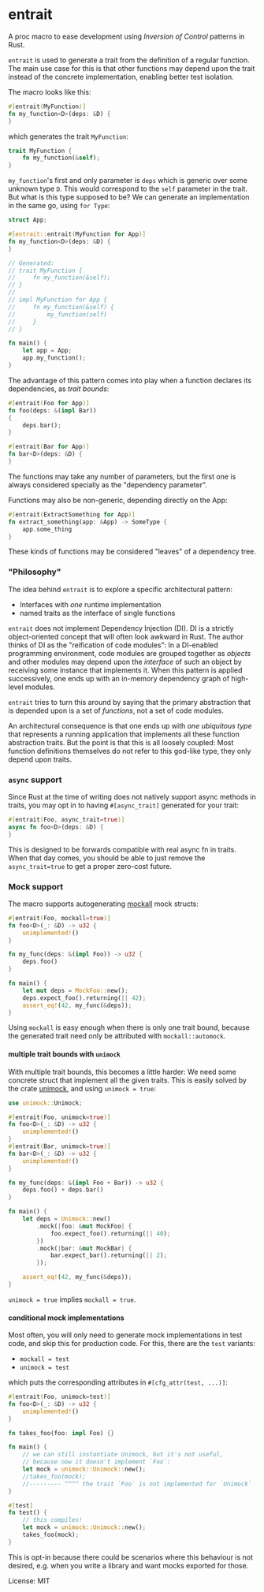 # entrait

A proc macro to ease development using _Inversion of Control_ patterns in Rust.

`entrait` is used to generate a trait from the definition of a regular function.
The main use case for this is that other functions may depend upon the trait
instead of the concrete implementation, enabling better test isolation.

The macro looks like this:

```rust
#[entrait(MyFunction)]
fn my_function<D>(deps: &D) {
}
```

which generates the trait `MyFunction`:

```rust
trait MyFunction {
    fn my_function(&self);
}
```

`my_function`'s first and only parameter is `deps` which is generic over some unknown type `D`.
This would correspond to the `self` parameter in the trait.
But what is this type supposed to be? We can generate an implementation in the same go, using `for Type`:

```rust
struct App;

#[entrait::entrait(MyFunction for App)]
fn my_function<D>(deps: &D) {
}

// Generated:
// trait MyFunction {
//     fn my_function(&self);
// }
//
// impl MyFunction for App {
//     fn my_function(&self) {
//         my_function(self)
//     }
// }

fn main() {
    let app = App;
    app.my_function();
}
```

The advantage of this pattern comes into play when a function declares its dependencies, as _trait bounds_:


```rust
#[entrait(Foo for App)]
fn foo(deps: &(impl Bar))
{
    deps.bar();
}

#[entrait(Bar for App)]
fn bar<D>(deps: &D) {
}
```

The functions may take any number of parameters, but the first one is always considered specially as the "dependency parameter".

Functions may also be non-generic, depending directly on the App:

```rust
#[entrait(ExtractSomething for App)]
fn extract_something(app: &App) -> SomeType {
    app.some_thing
}
```

These kinds of functions may be considered "leaves" of a dependency tree.

### "Philosophy"
The idea behind `entrait` is to explore a specific architectural pattern:
* Interfaces with _one_ runtime implementation
* named traits as the interface of single functions

`entrait` does not implement Dependency Injection (DI). DI is a strictly object-oriented concept that will often look awkward in Rust.
The author thinks of DI as the "reification of code modules": In a DI-enabled programming environment, code modules are grouped together
as _objects_ and other modules may depend upon the _interface_ of such an object by receiving some instance that implements it.
When this pattern is applied successively, one ends up with an in-memory dependency graph of high-level modules.

`entrait` tries to turn this around by saying that the primary abstraction that is depended upon is a set of _functions_, not a set of code modules.

An architectural consequence is that one ends up with _one ubiquitous type_ that represents a running application that implements all
these function abstraction traits. But the point is that this is all loosely coupled: Most function definitions themselves do not refer
to this god-like type, they only depend upon traits.

### `async` support
Since Rust at the time of writing does not natively support async methods in traits, you may opt in to having `#[async_trait]` generated
for your trait:

```rust
#[entrait(Foo, async_trait=true)]
async fn foo<D>(deps: &D) {
}
```
This is designed to be forwards compatible with real async fn in traits. When that day comes, you should be able to just remove the `async_trait=true`
to get a proper zero-cost future.

### Mock support
The macro supports autogenerating [mockall] mock structs:

[mockall]: https://docs.rs/mockall/latest/mockall/

```rust
#[entrait(Foo, mockall=true)]
fn foo<D>(_: &D) -> u32 {
    unimplemented!()
}

fn my_func(deps: &(impl Foo)) -> u32 {
    deps.foo()
}

fn main() {
    let mut deps = MockFoo::new();
    deps.expect_foo().returning(|| 42);
    assert_eq!(42, my_func(&deps));
}
```
Using `mockall` is easy enough when there is only one trait bound, because the generated trait need only be attributed with `mockall::automock`.

#### multiple trait bounds with `unimock`
With multiple trait bounds, this becomes a little harder: We need some concrete struct that implement all the given traits.
This is easily solved by the crate [unimock], and using `unimock = true`:

[unimock]: https://docs.rs/unimock/latest/unimock/

```rust
use unimock::Unimock;

#[entrait(Foo, unimock=true)]
fn foo<D>(_: &D) -> u32 {
    unimplemented!()
}
#[entrait(Bar, unimock=true)]
fn bar<D>(_: &D) -> u32 {
    unimplemented!()
}

fn my_func(deps: &(impl Foo + Bar)) -> u32 {
    deps.foo() + deps.bar()
}

fn main() {
    let deps = Unimock::new()
        .mock(|foo: &mut MockFoo| {
            foo.expect_foo().returning(|| 40);
        })
        .mock(|bar: &mut MockBar| {
            bar.expect_bar().returning(|| 2);
        });

    assert_eq!(42, my_func(&deps));
}
```

`unimock = true` implies `mockall = true`.

#### conditional mock implementations
Most often, you will only need to generate mock implementations in test code, and skip this for production code. For this, there are the `test` variants:

* `mockall = test`
* `unimock = test`

which puts the corresponding attributes in `#[cfg_attr(test, ...)]`:

```rust
#[entrait(Foo, unimock=test)]
fn foo<D>(_: &D) -> u32 {
    unimplemented!()
}

fn takes_foo(foo: impl Foo) {}

fn main() {
    // we can still instantiate Unimock, but it's not useful,
    // because now it doesn't implement `Foo`:
    let mock = unimock::Unimock::new();
    //takes_foo(mock);
    //--------- ^^^^ the trait `Foo` is not implemented for `Unimock`
}

#[test]
fn test() {
    // this compiles!
    let mock = unimock::Unimock::new();
    takes_foo(mock);
}
```

This is opt-in because there could be scenarios where this behaviour is not desired, e.g. when you write a library and want mocks exported for those.


License: MIT
